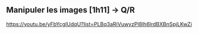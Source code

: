 ## Manipuler les images [1h11] -> Q/R

<https://youtu.be/yFbYcgIUdqU?list=PLBq3aRiVuwyzPl8lh6lrdBXBnSpjLKwZi>
